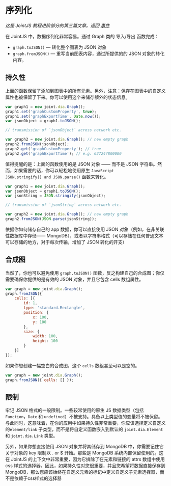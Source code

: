 # 序列化
<em>这是 JointJS 教程进阶部分的第三篇文章。返回 <a href="/tutorial/intermediate/events.html">事件</a> </em>

在 JointJS 中，数据序列化非常容易。通过 Graph 类的 导入/导出 函数完成：
+ <code>graph.toJSON()</code> — 转化整个图表为 JSON 对象
+ <code>graph.fromJSON()</code> — 重写当前图表内容，通过所提供的的 JSON 对象的转化内容。

## 持久性
上面的函数保留了添加到图表中的所有元素。另外，注意：保存在图表中的自定义属性也被保留了下来。你可以使用这个来储存额外的状态信息。

~~~js
var graph1 = new joint.dia.Graph();
graph1.set('graphCustomProperty', true);
graph1.set('graphExportTime', Date.now());
var jsonObject = graph1.toJSON();

// transmission of `jsonObject` across network etc.

var graph2 = new joint.dia.Graph(); // new empty graph
graph2.fromJSON(jsonObject);
graph2.get('graphCustomProperty'); // true
graph2.get('graphExportTime'); // e.g. 627247800000
~~~

值得提醒的是：上面的函数使用的是 JSON 对象 —— 而不是 JSON 字符串。然而，如果需要的话，你可以轻松地使用原生 <code>JavaScript JSON.stringify() and JSON.parse()</code> 函数来转化。
~~~js
var graph1 = new joint.dia.Graph();
var jsonObject = graph1.toJSON();
var jsonString = JSON.stringify(jsonObject);

// transmission of `jsonString` across network etc.

var graph2 = new joint.dia.Graph(); // new empty graph
graph2.fromJSON(JSON.parse(jsonString));
~~~

依据你如何储存自己的 app 数据，你可以直接使用 JSON 对象（例如，在非关联性数据库中存储—— MongoDB），或者以字符串格式（可以存储在任何普通文本可以存储的地方，对于每次传输，增加了 JSON 转化的开支）

## 合成图
当然了，你也可以避免使用 <code>graph.toJSON()</code> 函数，反之构建自己的合成图；你仅需要确保你提供的是有效的 JSON 对象，并且它包含 cells 数组属性。
~~~js
var graph = new joint.dia.Graph();
graph.fromJSON({
    cells: [{
        id: 1,
        type: 'standard.Rectangle',
        position: {
            x: 100,
            y: 100
        },
        size: {
            width: 100,
            height: 100
        }
    }]
});
~~~

如果你想创建一幅空白的合成图，这个 <code>cells</code> 数组甚至可以是空的。
~~~js
var graph = new joint.dia.Graph();
graph.fromJSON({ cells: [] });
~~~

## 限制

牢记 JSON 格式的一般限制。一些较常使用的原生 JS 数据类型（包括 <code>Function</code>，<code>Date</code> 和 <code>undefined</code>）不被支持。具备以上类型值的变量将不被保留。与此同时，这意味着，在你的应用中如果持久性非常重要，你应该选择定义自定义的<code>element/link</code> 子类型，而不是将自定义函数嵌入到默认的 <code>joint.dia.Element</code> 和 <code>joint.dia.Link</code> 类型。

另外，如果你想直接使用 JSON 对象并将其储存到 MongoDB 中，你需要记住它关于对象的 key 限制以 . or $ 开始。那些是 MongoDB 系统内部保留使用的。这在 JointJS 的上下文中非常重要，因为它排除了在元素和链接的 attrs 数组中使用 css 样式的选择器。因此，如果持久性对您很重要，并且您希望将数据直接保存到MongoDB，那么您应该始终在自定义元素的标记中定义自定义子元素选择器，而不是依赖于css样式的选择器

